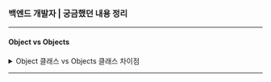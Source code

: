 ### 백엔드 개발자 | 궁금했던 내용 정리

---

#### Object vs Objects

<details>
<summary>Object 클래스 vs Objects 클래스 차이점</summary>

| 구분     | **Object 클래스**                                      | **Objects 클래스**                                        |
|--------|-----------------------------------------------------|--------------------------------------------------------|
| 소속 패키지 | `java.lang.Object`                                  | `java.util.Objects`                                    |
| 역할     | 자바의 모든 클래스의 최상위 부모 클래스                              | 객체 관련 유틸리티 메서드 모음 클래스                                  |
| 주요 메서드 | `equals()`, `hashCode()`, `toString()`, `clone()` 등 | `requireNonNull()`, `isNull()`, `equals()`, `hash()` 등 |
| 상속 여부  | 모든 클래스가 암묵적으로 상속받음                                  | 상속받지 않으며 직접 사용하는 정적 유틸 클래스                             |
| 특징     | 자바 클래스 설계의 기반이 되는 존재                                | NULL 체크 및 가독성 향상 목적의 도우미 클래스                           |

**🔷 Object 클래스**

- 자바의 모든 클래스는 ***Object*** 클래스를 암묵적으로 상속한다.

```java
public class Person {
	// 실제로는 내부적으로 extends Object가 생략되어 있음
}
```

**🔷 Objects 클래스**

- ***java.util.Objects***는 객체 유틸리티 메서드를 제공하는 헬퍼 클래스이며, 모든 메서드는 ***static***이다.

```java
import java.util.Objects;

public class Example {
	public Example(String name) {
		this.name = Objects.requireNonNull(name, "이름은 null일 수 없습니다.");
	}
}
```

</details>

---
